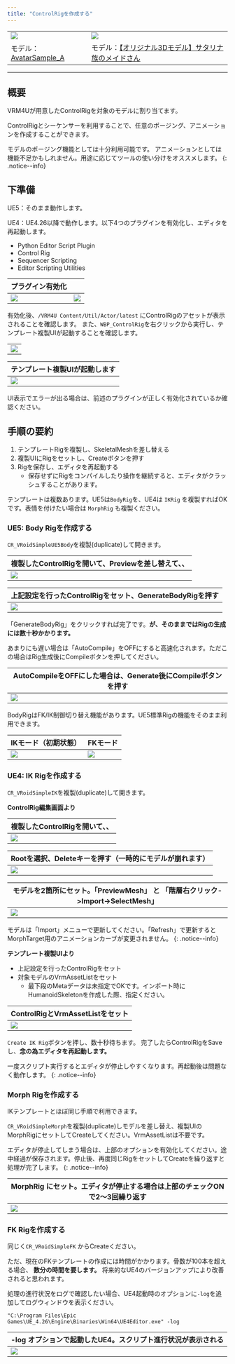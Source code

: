 ```yaml
---
title: "ControlRigを作成する"
---
```


|||
|-|-|
|[![](./assets/images/small/06a_ue5_4.png)](../assets/images/06a_ue5_4.png)|[![](./assets/images/small/06a_top.png)](../assets/images/06a_top.png)|
|モデル：[AvatarSample_A](https://hub.vroid.com/characters/2843975675147313744/models/5644550979324015604)|モデル：[【オリジナル3Dモデル】サタリナ族のメイドさん](https://booth.pm/ja/items/2589069)|

----
## 概要

VRM4Uが用意したControlRigを対象のモデルに割り当てます。

ControlRigとシーケンサーを利用することで、任意のポージング、アニメーションを作成することができます。

モデルのポージング機能としては十分利用可能です。
アニメーションとしては機能不足かもしれません。用途に応じてツールの使い分けをオススメします。
{: .notice--info}

## 下準備

UE5：そのまま動作します。

UE4：UE4.26以降で動作します。以下4つのプラグインを有効化し、エディタを再起動します。
 - Python Editor Script Plugin
 - Control Rig
 - Sequencer Scripting
 - Editor Scripting Utilities

|プラグイン有効化||
|-|-|
|[![](./assets/images/small/06a_p1.png)](../assets/images/06a_p1.png)|[![](./assets/images/small/06a_p2.png)](../assets/images/06a_p2.png)|


有効化後、`/VRM4U Content/Util/Actor/latest` にControlRigのアセットが表示されることを確認します。
また、`WBP_ControlRig`を右クリックから実行し、テンプレート複製UIが起動することを確認します。

||
|-|
|[![](./assets/images/small/06a_ui1.png)](../assets/images/06a_ui1.png)|

|テンプレート複製UIが起動します|
|-|
|[![](./assets/images/small/06a_ui2.png)](../assets/images/06a_ui2.png)|

UI表示でエラーが出る場合は、前述のプラグインが正しく有効化されているか確認ください。

## 手順の要約

 1. テンプレートRigを複製し、SkeletalMeshを差し替える
 1. 複製UIにRigをセットし、Createボタンを押す
 1. Rigを保存し、エディタを再起動する
    - 保存せずにRigをコンパイルしたり操作を継続すると、エディタがクラッシュすることがあります。

テンプレートは複数あります。UE5は`BodyRig`を、UE4は `IKRig` を複製すればOKです。表情を付けたい場合は `MorphRig` も複製ください。

### UE5: Body Rigを作成する

`CR_VRoidSimpleUE5Body`を複製(duplicate)して開きます。



|複製したControlRigを開いて、Previewを差し替えて、、|
|-|
|[![](./assets/images/small/06a_ue5_1.png)](../assets/images/06a_ue5_1.png)|



|上記設定を行ったControlRigをセット、GenerateBodyRigを押す|
|-|
|[![](./assets/images/small/06a_ue5_2.png)](../assets/images/06a_ue5_2.png)|


「GenerateBodyRig」をクリックすれば完了です。**が、そのままではRigの生成には数十秒かかります。**

あまりにも遅い場合は「AutoCompile」をOFFにすると高速化されます。ただこの場合はRig生成後にCompileボタンを押してください。

|AutoCompileをOFFにした場合は、Generate後にCompileボタンを押す|
|-|
|[![](./assets/images/small/06a_ue5_3.png)](../assets/images/06a_ue5_3.png)|

BodyRigはFK/IK制御切り替え機能があります。UE5標準Rigの機能をそのまま利用できます。

|IKモード（初期状態）|FKモード|
|-|-|
|[![](./assets/images/small/06a_ue5_5.png)](../assets/images/06a_ue5_5.png)|[![](./assets/images/small/06a_ue5_6.png)](../assets/images/06a_ue5_6.png)|


### UE4: IK Rigを作成する

`CR_VRoidSimpleIK`を複製(duplicate)して開きます。

**ControlRig編集画面より**

|複製したControlRigを開いて、、|
|-|
|[![](./assets/images/small/06a_copy0.png)](../assets/images/06a_copy0.png)|


|Rootを選択、Deleteキーを押す（一時的にモデルが崩れます）|
|-|
|[![](./assets/images/small/06a_copy1.png)](../assets/images/06a_copy1.png)|

|モデルを2箇所にセット。「PreviewMesh」 と 「階層右クリック->Import->SelectMesh」|
|-|
|[![](./assets/images/small/06a_copy3.png)](../assets/images/06a_copy3.png)|

モデルは「Import」メニューで更新してください。「Refresh」で更新するとMorphTarget用のアニメーションカーブが変更されません。
{: .notice--info}

**テンプレート複製UIより**
 - 上記設定を行ったControlRigをセット
 - 対象モデルのVrmAssetListをセット
   - 最下段のMetaデータは未指定でOKです。インポート時にHumanoidSkeletonを作成した際、指定ください。

|ControlRigとVrmAssetListをセット|
|-|
|[![](./assets/images/small/06a_copy2.png)](../assets/images/06a_copy2.png)|

`Create IK Rig`ボタンを押し、数十秒待ちます。
完了したらControlRigをSaveし、**念の為エディタを再起動します。**



一度スクリプト実行するとエディタが停止しやすくなります。再起動後は問題なく動作します。
{: .notice--info}

### Morph Rigを作成する

IKテンプレートとほぼ同じ手順で利用できます。

`CR_VRoidSimpleMorph`を複製(duplicate)しモデルを差し替え、複製UIのMorphRigにセットしてCreateしてください。VrmAssetListは不要です。

エディタが停止してしまう場合は、上部のオプションを有効化してください。途中経過が保存されます。停止後、再度同じRigをセットしてCreateを繰り返すと処理が完了します。
{: .notice--info}

|MorphRig にセット。エディタが停止する場合は上部のチェックONで2～3回繰り返す|
|-|
|[![](./assets/images/small/06a_ui3.png)](../assets/images/06a_ui3.png)|


### FK Rigを作成する

同じく`CR_VRoidSimpleFK` からCreateください。

ただ、現在のFKテンプレートの作成には時間がかかります。骨数が100本を超える場合、 **数分の時間を要します。** 将来的なUE4のバージョンアップにより改善されると思われます。

処理の進行状況をログで確認したい場合、UE4起動時のオプションに`-log`を追加してログウィンドウを表示ください。

```
"C:\Program Files\Epic Games\UE_4.26\Engine\Binaries\Win64\UE4Editor.exe" -log
```

|-log オプションで起動したUE4。スクリプト進行状況が表示される|
|-|
|[![](./assets/images/small/06a_log.png)](../assets/images/06a_log.png)|

